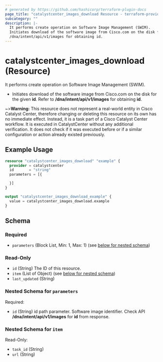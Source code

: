```yaml
---
# generated by https://github.com/hashicorp/terraform-plugin-docs
page_title: "catalystcenter_images_download Resource - terraform-provider-catalystcenter"
subcategory: ""
description: |-
  It performs create operation on Software Image Management (SWIM).
  Initiates download of the software image from Cisco.com on the disk for the given id. Refer to
  /dna/intent/api/v1/images for obtaining id.
---
```


# catalystcenter_images_download (Resource)

It performs create operation on Software Image Management (SWIM).

- Initiates download of the software image from Cisco.com on the disk for the given **id**. Refer to
**/dna/intent/api/v1/images** for obtaining **id**.


~>**Warning:**
This resource does not represent a real-world entity in Cisco Catalyst Center, therefore changing or deleting this resource on its own has no immediate effect.
Instead, it is a task part of a Cisco Catalyst Center workflow. It is executed in CatalystCenter without any additional verification. It does not check if it was executed before or if a similar configuration or action already existed previously.

## Example Usage

```terraform
resource "catalystcenter_images_download" "example" {
  provider = catalystcenter
  id       = "string"
  parameters = [{

  }]
}

output "catalystcenter_images_download_example" {
  value = catalystcenter_images_download.example
}
```

<!-- schema generated by tfplugindocs -->
## Schema

### Required

- `parameters` (Block List, Min: 1, Max: 1) (see [below for nested schema](#nestedblock--parameters))

### Read-Only

- `id` (String) The ID of this resource.
- `item` (List of Object) (see [below for nested schema](#nestedatt--item))
- `last_updated` (String)

<a id="nestedblock--parameters"></a>
### Nested Schema for `parameters`

Required:

- `id` (String) id path parameter. Software image identifier. Check API **/dna/intent/api/v1/images** for **id** from response.


<a id="nestedatt--item"></a>
### Nested Schema for `item`

Read-Only:

- `task_id` (String)
- `url` (String)

